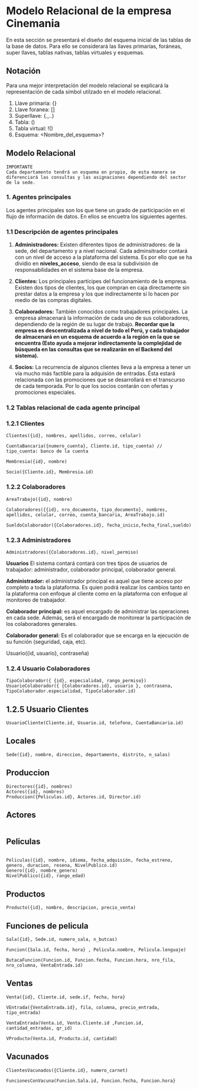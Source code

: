 # Modelo Relacional de la empresa Cinemania
En esta sección se presentará el diseño del esquema inicial de las tablas de la base de datos. Para ello se considerará las llaves primarias, foráneas, super llaves, tablas nativas, tablas virtuales y esquemas.
## Notación
Para una mejor interpretación del modelo relacional se explicará la representación de cada símbol utilzado en el modelo relacional.
1. Llave primaria: {}
2. Llave foranea: []
3. Superllave: {.,..}
4. Tabla: ()
5. Tabla virtual: !()
6. Esquema: <Nombre_del_esquema>?

## Modelo Relacional
```
IMPORTANTE
Cada departamento tendrá un esquema en propio, de esta manera se diferenciará las consultas y las asignaciones dependiendo del sector de la sede.
```
### 1. Agentes principales
Los agentes principales son los que tiene un grado de participación en el flujo de información de datos. En ellos se encuetra los siguientes agentes.
### 1.1 Descripción de agentes principales
1. **Administradores:** Existen diferentes tipos de administradores: de la sede, del departamento y a nivel nacional. Cada adminsitrador contará con un nivel de acceso a la plataforma del sistema. Es por ello que se ha dividio en **niveles_acceso**, siendo de esa la subdivisión de responsabilidades en el sistema base de la empresa.

2.  **Clientes:** Los principales partícipes del funcionamiento de la empresa. Existen dos tipos de clientes, los que compran en caja directamente sin prestar datos a la empresa y los que indirectamente sí lo hacen por medio de las compras digitales.

3. **Colaboradores:** También conocidos como trabajadores principales. La empresa almacenará la información de cada uno de sus colaboradores, dependiendo de la región de su lugar de trabajo. __Recordar que la empresa es descentralizada a nivel de todo el Perú, y cada trabajador de almacenará en un esquema de acuerdo a la región en la que se encuentra (Esto ayuda a mejorar indirectamente la complejidad de búsqueda en las consultas que se realizarán en el Backend del sistema).__

4. **Socios:** La recurrencia de algunos clientes lleva a la empresa a tener un vía mucho más factible para la adquisión de entradas. Ésta estará relacionada con las promociones que se desarrollará en el transcurso de cada temporada. Por lo que los socios contarán con ofertas y promociones especiales.

### 1.2 Tablas relacional de cada agente principal
### 1.2.1 Clientes

```
Clientes({id}, nombres, apellidos, correo, celular)

CuentaBancaria({numero_cuenta}, Cliente.id, tipo_cuenta) // tipo_cuenta: banco de la cuenta

Membresia({id}, nombre)

Socio({Cliente.id}, Membresia.id)

```
### 1.2.2 Colaboradores

```
AreaTrabajo({id}, nombre)

Colaboradores({{id}, nro_documento, tipo_documento}, nombres, apellidos, celular, correo, cuenta_bancaria, AreaTrabajo.id)

SueldoColaborador({Colaboradores.id}, fecha_inicio,fecha_final,sueldo)

```

### 1.2.3 Administradores

```
Administradores({Colaboradores.id}, nivel_permiso)
```
**Usuarios**
El sistema contará contará con tres tipos de usuarios de trabajador: administrador, colaborador principal, colaborador general.

**Administrador:** el administrador principal es aquel que tiene acceso por completo a toda la plataforma. Es quien podrá realizar los cambios tanto en la plataforma con enfoque al cliente como en la plataforma con enfoque al monitoreo de trabajador.

**Colaborador principal:** es aquel encargado de administrar las operaciones en cada sede. Además, será el encargado de monitorear la participación de los colaboradores generales.

**Colaborador general:** Es el colaborador que se encarga en la ejecución de su función (seguridad, caja, etc).

Usuario({id, usuario}, contraseña)

### 1.2.4 Usuario Colaboradores
```
TipoColaborador({ {id}, especialidad, rango_permiso})
UsuarioColaborador({ {Colaboradores.id}, usuario }, contrasena, TipoColaborador.especialidad, TipoColaborador.id) 

````

## 1.2.5 Usuario Clientes
```
UsuarioCliente(Cliente.id, Usuario.id, telefono, CuentaBancaria.id) 
```
## Locales
```
Sede({id}, nombre, direccion, departamento, distrito, n_salas)
```
## Produccion
```
Directores({id}, nombres)
Actores({id}, nombres)
Produccion({Peliculas.id}, Actores.id, Director.id)

```
## Actores
```

```
## Peliculas
```

Peliculas({id}, nombre, idioma, fecha_adquisión, fecha_estreno, genero, duracion, resena, NivelPublico.id)
Genero({id}, nombre_genero)
NivelPublico({id}, rango_edad)
```

## Productos
```
Producto({id}, nombre, descripcion, precio_venta)
```
## Funciones de pelicula
```
Sala({id}, Sede.id, numero_sala, n_butcas)

Funcion({Sala.id, fecha, hora} , Pelicula.nombre, Pelicula.lenguaje)

ButacaFuncion(Funcion.id, Funcion.fecha, Funcion.hora, nro_fila, nro_columna, VentaEntrada.id)
```




## Ventas

```
Venta({id}, Cliente.id, sede.if, fecha, hora}

VEntrada({VentaEntrada.id}, fila, columna, precio_entrada, tipo_entrada)

VentaEntrada(Venta.id, Venta.Cliente.id ,Funcion.id, cantidad_entradas, qr_id)

VProducto(Venta.id, Producto.id, cantidad)
```

## Vacunados

```
ClientesVacunados({Cliente.id}, numero_carnet)

FuncionesConVacuna(Funcion.Sala.id, Funcion.fecha, Funcion.hora}
```
